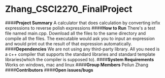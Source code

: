 # Zhang_CSCI2270_FinalProject
####**Project	Summary**
A calculator that does calculation by converting infix expressions to reverse polish expressions
####**How	to	Run**
There's a test file named main.cpp. Download all the files to the same directory and compile all the files.
The executable would ask you to input an expression and would print out the result of that expression automatically.
####**Dependencies**
We are not using any third-party library. All you need is a c++ compiler that supports the standard libraries and standard template libraries(which the compiler is supposed to).
####**System	Requirements**
Works on windows, mac and linux
####**Group	Members**
Peilun Zhang
####**Contributors**
####**Open	issues/bugs**


